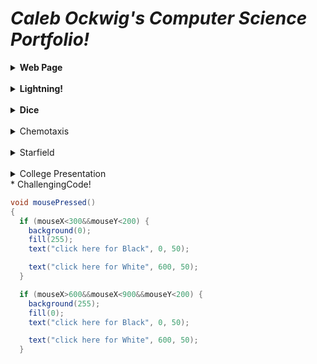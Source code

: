 # _Caleb Ockwig's Computer Science Portfolio!_
<details> 
  <summary><b>Web Page</b></summary> 
  <a href="https://ockwigc.github.io/OckwigWebPage2/">Link!</a>
  
 
  <p> <b>About the Project</b> <br>I enjoyed it. </p>
  </details>
  <br>

  <details> 
  <summary><b> Lightning!</b></summary>
  <a href="https://ockwigc.github.io/lightning2/">Link!</a>
  
  <p>
  </details>
  <br>

  <details><summary> <b>Dice</b> </summary>
  <a href="https://ockwigc.github.io/dice3/">Link!</a>
  </details>
  <br>

  <details> <summary> Chemotaxis </summary>
  <a href="https://ockwigc.github.io/chemotaxis4/">Link!</a>
  </details>
  <br>

  <details><summary> Starfield </summary>
  <a href="https://ockwigc.github.io/starfield5/">Link!</a>
  </details>  
  <br>

  <details> <summary> College Presentation </summary>
<a href="https://docs.google.com/presentation/d/e/2PACX-1vTOROAp5601MPr28pQ-yjpbVH7zN_lOFOv4SHpJflWcWFjNYG-UB2A5JB_5MDFEKUerzCmiDd7gl286/pub?start=false&loop=false&delayms=3000">Link!</a>
  </details>
* ChallengingCode!

```Java
void mousePressed()
{   
  if (mouseX<300&&mouseY<200) {
    background(0);
    fill(255);
    text("click here for Black", 0, 50);

    text("click here for White", 600, 50);
  }

  if (mouseX>600&&mouseX<900&&mouseY<200) {
    background(255);
    fill(0);
    text("click here for Black", 0, 50);

    text("click here for White", 600, 50);
  }
  ```
